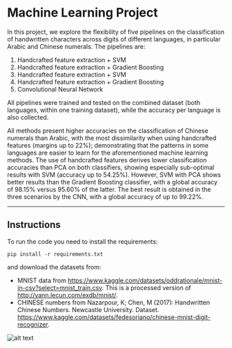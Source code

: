 # Machine Learning Project

In this project, we explore the flexibility of five pipelines on the classification of handwritten characters across digits of different languages, in particular Arabic and Chinese numerals. The pipelines are:
1. Handcrafted feature extraction + SVM
2. Handcrafted feature extraction + Gradient Boosting
3. Handcrafted feature extraction + SVM
4. Handcrafted feature extraction + Gradient Boosting
5. Convolutional Neural Network

All pipelines were trained and tested on the combined dataset (both languages, within one training dataset), while the accuracy per language is also collected. 

All methods present higher accuracies on the classification of Chinese numerals than Arabic, with the most dissimilarity when using handcrafted features (margins up to 22%); demonstrating that the patterns in some languages are easier to learn for the aforementioned machine learning methods. The use of handcrafted features derives lower classification accuracies than PCA on both classifiers, showing especially sub-optimal results with SVM (accuracy up to 54.25%). However, SVM with PCA shows better results than the Gradient Boosting classifier, with a global accuracy of 98.15% versus 95.60% of the latter. The best result is obtained in the three scenarios by the CNN, with a global accuracy of up to 99.22%.


---
## Instructions

To run the code you need to install the requirements:

```pip install -r requirements.txt```

and download the datasets from:

- MNIST data from https://www.kaggle.com/datasets/oddrationale/mnist-in-csv?select=mnist_train.csv. This is a processed version of http://yann.lecun.com/exdb/mnist/.
- CHINESE numbers from Nazarpour, K; Chen, M (2017): Handwritten Chinese Numbers. Newcastle University. Dataset. https://www.kaggle.com/datasets/fedesoriano/chinese-mnist-digit-recognizer.




![alt text](figures/img_adjustments.png)


